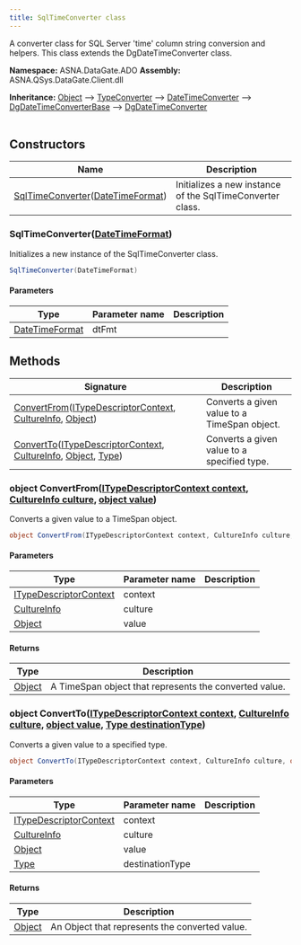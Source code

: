 ```yaml
---
title: SqlTimeConverter class
---
```


A converter class for SQL Server 'time' column string conversion and helpers.
This class extends the DgDateTimeConverter class.

**Namespace:** ASNA.DataGate.ADO
**Assembly:** ASNA.QSys.DataGate.Client.dll

**Inheritance:** [Object](https://docs.microsoft.com/en-us/dotnet/api/system.object) --> [TypeConverter](https://learn.microsoft.com/en-us/dotnet/api/system.componentmodel.typeconverter?view=net-8.0) --> [DateTimeConverter](https://learn.microsoft.com/en-us/dotnet/api/system.datetimeconverter?view=net-8.0) --> [DgDateTimeConverterBase](https://learn.microsoft.com/en-us/dotnet/api/) --> [DgDateTimeConverter](https://learn.microsoft.com/en-us/dotnet/api/)
<br>
<br>

## Constructors

| Name | Description |
| --- | --- |
| [SqlTimeConverter](#sqltimeconverter-datetimeformat-)([DateTimeFormat](https://learn.microsoft.com/en-us/dotnet/api/)) | Initializes a new instance of the SqlTimeConverter class.

### SqlTimeConverter([DateTimeFormat](https://learn.microsoft.com/en-us/dotnet/api/))

Initializes a new instance of the SqlTimeConverter class.

```cs
SqlTimeConverter(DateTimeFormat)
```

#### Parameters

| Type | Parameter name | Description
| --- | --- | ---
| [DateTimeFormat](https://learn.microsoft.com/en-us/dotnet/api/) | dtFmt | 

## Methods

| Signature | Description |
| --- | --- |
| [ConvertFrom](#convertfrom-itypedescriptorcontext-cultureinfo-object-)([ITypeDescriptorContext](https://learn.microsoft.com/en-us/dotnet/api/system.componentmodel.itypedescriptorcontext?view=net-8.0), [CultureInfo](https://docs.microsoft.com/en-us/dotnet/api/system.globalization.cultureinfo), [Object](https://docs.microsoft.com/en-us/dotnet/api/system.object)) | Converts a given value to a TimeSpan object.
| [ConvertTo](#convertto-itypedescriptorcontext-cultureinfo-object-type-)([ITypeDescriptorContext](https://learn.microsoft.com/en-us/dotnet/api/system.componentmodel.itypedescriptorcontext?view=net-8.0), [CultureInfo](https://docs.microsoft.com/en-us/dotnet/api/system.globalization.cultureinfo), [Object](https://docs.microsoft.com/en-us/dotnet/api/system.object), [Type](https://docs.microsoft.com/en-us/dotnet/api/system.type)) | Converts a given value to a specified type.

### object ConvertFrom([ITypeDescriptorContext context](https://learn.microsoft.com/en-us/dotnet/api/system.componentmodel.itypedescriptorcontext?view=net-8.0), [CultureInfo culture](https://docs.microsoft.com/en-us/dotnet/api/system.globalization.cultureinfo), [object value](https://docs.microsoft.com/en-us/dotnet/api/system.object))

Converts a given value to a TimeSpan object.

```cs
object ConvertFrom(ITypeDescriptorContext context, CultureInfo culture, object value)
```

#### Parameters

| Type | Parameter name | Description
| --- | --- | ---
| [ITypeDescriptorContext](https://learn.microsoft.com/en-us/dotnet/api/system.componentmodel.itypedescriptorcontext?view=net-8.0) | context | 
| [CultureInfo](https://docs.microsoft.com/en-us/dotnet/api/system.globalization.cultureinfo) | culture | 
| [Object](https://docs.microsoft.com/en-us/dotnet/api/system.object) | value | 

#### Returns

| Type | Description
| --- | ---
| [Object](https://docs.microsoft.com/en-us/dotnet/api/system.object) | A TimeSpan object that represents the converted value.

### object ConvertTo([ITypeDescriptorContext context](https://learn.microsoft.com/en-us/dotnet/api/system.componentmodel.itypedescriptorcontext?view=net-8.0), [CultureInfo culture](https://docs.microsoft.com/en-us/dotnet/api/system.globalization.cultureinfo), [object value](https://docs.microsoft.com/en-us/dotnet/api/system.object), [Type destinationType](https://docs.microsoft.com/en-us/dotnet/api/system.type))

Converts a given value to a specified type.

```cs
object ConvertTo(ITypeDescriptorContext context, CultureInfo culture, object value, Type destinationType)
```

#### Parameters

| Type | Parameter name | Description
| --- | --- | ---
| [ITypeDescriptorContext](https://learn.microsoft.com/en-us/dotnet/api/system.componentmodel.itypedescriptorcontext?view=net-8.0) | context | 
| [CultureInfo](https://docs.microsoft.com/en-us/dotnet/api/system.globalization.cultureinfo) | culture | 
| [Object](https://docs.microsoft.com/en-us/dotnet/api/system.object) | value | 
| [Type](https://docs.microsoft.com/en-us/dotnet/api/system.type) | destinationType | 

#### Returns

| Type | Description
| --- | ---
| [Object](https://docs.microsoft.com/en-us/dotnet/api/system.object) | An Object that represents the converted value.
